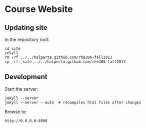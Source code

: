 # Course Website


## Updating site

In the repository root:

    cd site
    jekyll
    rm -rf ../../halperta.github.com/rhe306-fall2013
    cp -rf _site ../../halperta.github.com/rhe306-fall2013


## Development

Start the server:

    jekyll --server
    jekyll --server --auto  # recompiles html files after changes

Browse to:

    http://0.0.0.0:4000






